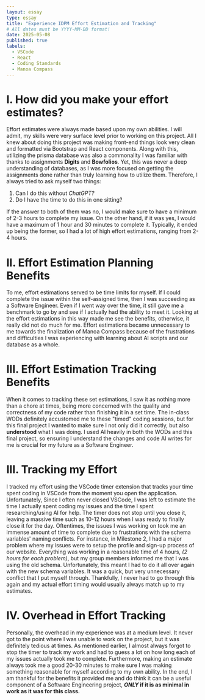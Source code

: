 ```yaml
---
layout: essay
type: essay
title: "Experience IDPM Effort Estimation and Tracking"
# All dates must be YYYY-MM-DD format!
date: 2025-05-08
published: true
labels:
  - VSCode
  - React
  - Coding Standards
  - Manoa Compass
---
```





# I. How did you make your effort estimates?
Effort estimates were always made based upon my own abilities. I will admit, my skills were very surface level prior to working on this project. All I knew about doing this project was making front-end things look very clean and formatted via Bootstrap and React components. Along with this, utilizing the prisma database was also a commonality I was familiar with thanks to assignments <strong>Digits</strong> and <strong>Bowfolios</strong>. Yet, this was never a deep understanding of databases, as I was more focused on getting the assignments done rather than truly learning how to utilize them. Therefore, I always tried to ask myself two things: <br>
1. Can I do this without <i>ChatGPT?</i>
2. Do I have the time to do this in one sitting?

If the answer to both of them was no, I would make sure to have a minimum of 2-3 hours to complete my issue. On the other hand, if it was yes, I would have a maximum of 1 hour and 30 minutes to complete it. Typically, it ended up being the former, so I had a lot of high effort estimations, ranging from 2-4 hours.


# II. Effort Estimation Planning Benefits
To me, effort estimations served to be time limits for myself. If I could complete the issue within the self-assigned time, then I was succeeding as a Software Engineer. Even if I went way over the time, it still gave me a benchmark to go by and see if I actually had the ability to meet it. Looking at the effort estimations in this way made me see the benefits, otherwise, it really did not do much for me. Effort estimations became unnecessary to me towards the finalization of Manoa Compass because of the frustrations and difficulties I was experiencing with learning about AI scripts and our database as a whole.

# III. Effort Estimation Tracking Benefits
When it comes to tracking these set estimations, I saw it as nothing more than a chore at times, being more concerned with the quality and correctness of my code rather than finishing it in a set time. The in-class WODs definitely accustomed me to these "timed" coding sessions, but for this final project I wanted to make sure I not only did it correctly, but also <b>understood</b> what I was doing. I used AI heavily in both the WODs and this final project, so ensuring I understand the changes and code AI writes for me is crucial for my future as a Software Engineer. 


# III. Tracking my Effort
I tracked my effort using the VSCode timer extension that tracks your time spent coding in VSCode from the moment you open the application. Unfortunately, Since I often never closed VSCode, I was left to estimate the time I actually spent coding my issues and the time I spent researching/using AI for help. The timer does not stop until you close it, leaving a massive time such as 10-12 hours when I was ready to finally close it for the day. Oftentimes, the issues I was working on took me an immense amount of time to complete due to frustrations with the schema variables' naming conflicts. For instance, in Milestone 2, I had a major problem where my issues were to setup the profile and sign-up process of our website. Everything was working in a reasonable time of 4 hours, <i>(2 hours for each problem)</i>, but my group members informed me that I was using the old schema. Unfortunately, this meant I had to do it all over again with the new schema variables. It was a quick, but very unnecessary conflict that I put myself through. Thankfully, I never had to go through this again and my actual effort timing would usually always match up to my estimates. 


# IV. Overhead in Effort Tracking
Personally, the overhead in my experience was at a medium level. It never got to the point where I was unable to work on the project, but it was definitely tedious at times. As mentioned earlier, I almost always forgot to stop the timer to track my work and had to guess a lot on how long each of my issues actually took me to complete. Furthermore, making an estimate always took me a good 20-30 minutes to make sure I was making something reasonable for myself according to my own ability. In the end, I am thankful for the benefits it provided me and do think it can be a useful component of a Software Engineering project, <strong><i>ONLY</i> if it is as minimal in work as it was for this class.



